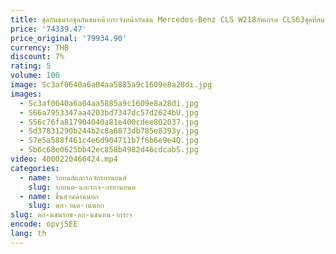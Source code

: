 ```yaml
---
title: ชุดกันชนรถชุดกันชนหน้ากระจังหน้ากันชน Mercedes-Benz CLS W218อัพเกรด CLS63ชุดที่สมบูรณ์สไตล์ AMG
price: '74339.47'
price_original: '79934.90'
currency: THB
discount: 7%
rating: 5
volume: 100
image: Sc3af0640a6a04aa5885a9c1609e8a28di.jpg
images:
  - Sc3af0640a6a04aa5885a9c1609e8a28di.jpg
  - S66a7953347aa4203bd7347dc57d2624bU.jpg
  - S56c76fa817904040a81e400cdee802037.jpg
  - Sd37831290b244b2c8a6873db785e8393y.jpg
  - S7e5a588f461c4e6d904711b7f6b6e9e4Q.jpg
  - Sb6c68e0625bb42ec858b4982d46cdcabS.jpg
video: 4000220466424.mp4
categories:
  - name: รถยนต์และรถจักรยานยนต์
    slug: รถยนต-และรถจ-กรยานยนต
  - name: ชิ้นส่วนด้านนอก
    slug: นส-วนด-านนอก
slug: ดก-นชนรถช-ดก-นชนหน-ากระจ
encode: opvj5EE
lang: th
---
```

  